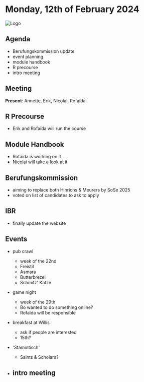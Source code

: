 # Monday, 12th of February 2024

![Logo](logo.jpg)

## Agenda

- Berufungskommission update
- event planning
- module handbook
- R precourse
- intro meeting

## Meeting

**Present**: Annette, Erik, Nicolai, Rofaïda

## R Precourse
- Erik and Rofaïda will run the course

## Module Handbook
- Rofaïda is working on it
- Nicolai will take a look at it

## Berufungskommission
- aiming to replace both Hinrichs & Meurers by SoSe 2025
- voted on list of candidates to ask to apply

## IBR
- finally update the website

## Events
- pub crawl
	- week of the 22nd
	- Freistil
	- Asmara
	- Butterbrezel
	- Schmitz' Katze

- game night
	- week of the 29th
	- Bo wanted to do something online?
	- Rofaïda will be responsible

- breakfast at Willis
	- ask if people are interested
	- 15th?

- 'Stammtisch'
	-  Saints & Scholars?

- intro meeting
	- 
